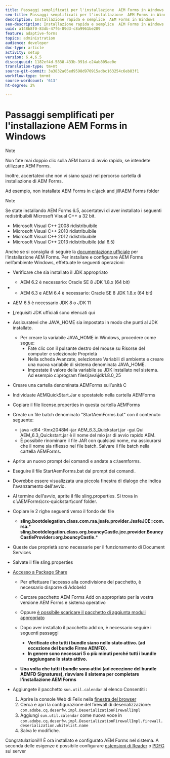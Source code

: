 ```yaml
---
title: Passaggi semplificati per l'installazione  AEM Forms in Windows
seo-title: Passaggi semplificati per l'installazione  AEM Forms in Windows
description: Installazione rapida e semplice  AEM Forms in Windows
seo-description: Installazione rapida e semplice  AEM Forms in Windows
uuid: a148b8f0-83db-47f6-89d3-c8a9961be289
feature: adaptive-forms
topics: administration
audience: developer
doc-type: article
activity: setup
version: 6.4,6.5
discoiquuid: 1182ef4d-5838-433b-991d-e24ab805ae0e
translation-type: tm+mt
source-git-commit: 3a3832a05ed9598d970915adbc163254c6eb83f1
workflow-type: tm+mt
source-wordcount: '613'
ht-degree: 2%

---
```



# Passaggi semplificati per l&#39;installazione  AEM Forms in Windows

>[!NOTE]
>
>Non fate mai doppio clic sulla AEM barra di avvio rapido, se intendete utilizzare  AEM Forms.
>
>Inoltre, accertatevi che non vi siano spazi nel percorso  cartella di installazione di AEM Forms.
>
>Ad esempio, non installate  AEM Forms in c:\jack and jill\AEM Forms folder

>[!NOTE]
>
>Se state installando  AEM Forms 6.5, accertatevi di aver installato i seguenti redistribuibili Microsoft Visual C++ a 32 bit.
>
>* Microsoft Visual C++ 2008 ridistribuibile
>* Microsoft Visual C++ 2010 ridistribuibile
>* Microsoft Visual C++ 2012 ridistribuibile
>* Microsoft Visual C++ 2013 ridistribuibile (dal 6.5)


Anche se si consiglia di seguire la [documentazione ufficiale](https://helpx.adobe.com/experience-manager/6-3/forms/using/installing-configuring-aem-forms-osgi.html) per l&#39;installazione  AEM Forms. Per installare e configurare  AEM Forms nell’ambiente Windows, effettuate le seguenti operazioni:

* Verificare che sia installato il JDK appropriato
   * AEM 6.2 è necessario:  Oracle SE 8 JDK 1.8.x (64 bit)
* 
   * AEM 6.3 e AEM 6.4 è necessario:  Oracle SE 8 JDK 1.8.x (64 bit)
* AEM 6.5 è necessario JDK 8 o JDK 11
* [I ](https://helpx.adobe.com/experience-manager/6-3/sites/deploying/using/technical-requirements.html) requisiti JDK ufficiali sono elencati qui
* Assicuratevi che JAVA_HOME sia impostato in modo che punti al JDK installato.
   * Per creare la variabile JAVA_HOME in Windows, procedere come segue:
      * Fate clic con il pulsante destro del mouse su Risorse del computer e selezionate Proprietà
      * Nella scheda Avanzate, selezionare Variabili di ambiente e creare una nuova variabile di sistema denominata JAVA_HOME.
      * Impostate il valore della variabile su JDK installato nel sistema. Ad esempio c:\program files\java\jdk1.8.0_25

* Creare una cartella denominata AEMForms sull’unità C
* Individuate AEMQuickStart.Jar e spostatelo nella cartella AEMForms
* Copiare il file license.properties in questa cartella AEMForms
* Create un file batch denominato &quot;StartAemForms.bat&quot; con il contenuto seguente:
   * java -d64 -Xmx2048M -jar AEM_6.3_Quickstart.jar -gui.Qui AEM_6.3_Quickstart.jar è il nome del mio jar di avvio rapido AEM.
   * È possibile rinominare il file JAR con qualsiasi nome, ma assicurarsi che il nome sia riflesso nel file batch. Salvare il file batch nella cartella AEMForms.

* Aprite un nuovo prompt dei comandi e andate a c:\aemforms.

* Eseguire il file StartAemForms.bat dal prompt dei comandi.

* Dovrebbe essere visualizzata una piccola finestra di dialogo che indica l&#39;avanzamento dell&#39;avvio.

* Al termine dell&#39;avvio, aprite il file sling.properties. Si trova in c:\AEMForms\crx-quickstart\conf folder.

* Copiare le 2 righe seguenti verso il fondo del file
   * **sling.bootdelegation.class.com.rsa.jsafe.provider.JsafeJCE=com.rsa.*** **sling.bootdelegation.class.org.bouncyCastle.jce.provider.BouncyCastleProvider=org.bouncyCastle.***
* Queste due proprietà sono necessarie per il funzionamento di Document Services
* Salvate il file sling.properties

* [Accesso a Package Share](http://localhost:4502/crx/packageshare/login.html)

   * Per effettuare l&#39;accesso alla condivisione del pacchetto, è necessario disporre di AdobeId
   * Cercare  pacchetto AEM Forms Add on appropriato per la vostra versione  AEM Forms e sistema operativo
   * Oppure [è possibile scaricare il pacchetto di aggiunta moduli appropriato](https://helpx.adobe.com/it/aem-forms/kb/aem-forms-releases.html)
   * Dopo aver installato il pacchetto add on, è necessario seguire i seguenti passaggi

      * **Verificate che tutti i bundle siano nello stato attivo. (ad eccezione del bundle Firme AEMFD).**
      * **In genere sono necessari 5 o più minuti perché tutti i bundle raggiungano lo stato attivo.**
   * **Una volta che tutti i bundle sono attivi (ad eccezione del bundle AEMFD Signatures), riavviare il sistema per completare l&#39;installazione  AEM Forms**


* Aggiungete il pacchetto `sun.util.calendar` al elenco Consentiti :

   1. Aprire la console Web di Felix nella [finestra del browser](http://localhost:4502/system/console/configMgr)
   2. Cerca e apri la configurazione del firewall di deserializzazione: `com.adobe.cq.deserfw.impl.DeserializationFirewallImpl`
   3. Aggiungi `sun.util.calendar` come nuova voce in `com.adobe.cq.deserfw.impl.DeserializationFirewallImpl.firewall.deserialization.whitelist.name`
   4. Salva le modifiche.

Congratulazioni!!! È ora installato e configurato  AEM Forms nel sistema.
A seconda delle esigenze è possibile configurare [estensioni di Reader](https://helpx.adobe.com/experience-manager/6-3/forms/using/configuring-document-services.html) o [ PDFG](https://helpx.adobe.com/experience-manager/6-3/forms/using/install-configure-pdf-generator.html) sul server
